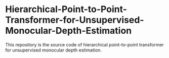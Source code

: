 # Hierarchical-Point-to-Point-Transformer-for-Unsupervised-Monocular-Depth-Estimation
This repository is the source code of hierarchical point-to-point transformer for unsupervised monocular depth estimation.
